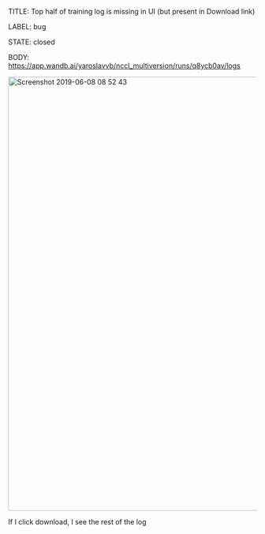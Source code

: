 TITLE:
Top half of training log is missing in UI (but present in Download link)

LABEL:
bug

STATE:
closed

BODY:
https://app.wandb.ai/yaroslavvb/nccl_multiversion/runs/q8ycb0av/logs

<img width="879" alt="Screenshot 2019-06-08 08 52 43" src="https://user-images.githubusercontent.com/23068/59149533-cdc2b700-89ca-11e9-90db-e179235be1f3.png">

If I click download, I see the rest of the log

